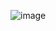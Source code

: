 ![image](https://user-images.githubusercontent.com/82358971/119437804-ba05dd80-bcd3-11eb-8a85-3af0265451ba.png)
